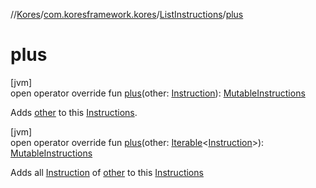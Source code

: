 //[Kores](../../../index.md)/[com.koresframework.kores](../index.md)/[ListInstructions](index.md)/[plus](plus.md)

# plus

[jvm]\
open operator override fun [plus](plus.md)(other: [Instruction](../-instruction/index.md)): [MutableInstructions](../-mutable-instructions/index.md)

Adds [other](plus.md) to this [Instructions](../-instructions/index.md).

[jvm]\
open operator override fun [plus](plus.md)(other: [Iterable](https://kotlinlang.org/api/latest/jvm/stdlib/kotlin.collections/-iterable/index.html)<[Instruction](../-instruction/index.md)>): [MutableInstructions](../-mutable-instructions/index.md)

Adds all [Instruction](../-instruction/index.md) of [other](plus.md) to this [Instructions](../-instructions/index.md)

